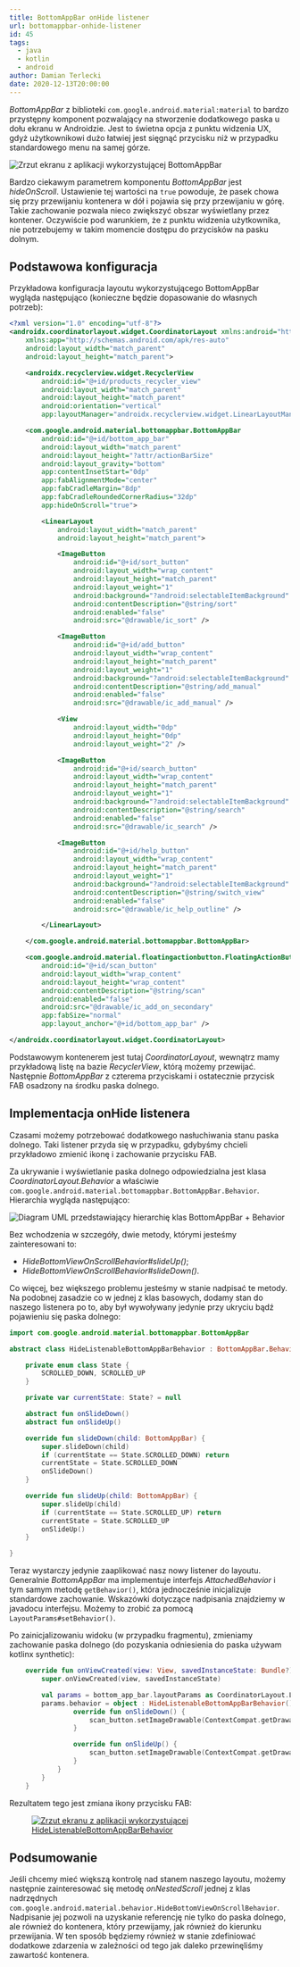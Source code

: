```yaml
---
title: BottomAppBar onHide listener
url: bottomappbar-onhide-listener
id: 45
tags:
  - java
  - kotlin
  - android
author: Damian Terlecki
date: 2020-12-13T20:00:00
---
```


*BottomAppBar* z biblioteki `com.google.android.material:material` to bardzo przystępny komponent pozwalający na stworzenie dodatkowego paska u dołu ekranu w Androidzie. Jest to świetna opcja z punktu widzenia UX, gdyż użytkownikowi dużo łatwiej jest sięgnąć przycisku niż w przypadku standardowego menu na samej górze.

<img src="/img/hq/bottomappbar.png" alt="Zrzut ekranu z aplikacji wykorzystującej BottomAppBar" title="BottomAppBar">

Bardzo ciekawym parametrem komponentu *BottomAppBar* jest *hideOnScroll*. Ustawienie tej wartości na `true` powoduje, że pasek chowa się przy przewijaniu kontenera w dół i pojawia się przy przewijaniu w górę. Takie zachowanie pozwala nieco zwiększyć obszar wyświetlany przez kontener. Oczywiście pod warunkiem, że z punktu widzenia użytkownika, nie potrzebujemy w takim momencie dostępu do przycisków na pasku dolnym.

## Podstawowa konfiguracja

Przykładowa konfiguracja layoutu wykorzystującego BottomAppBar wygląda następująco (konieczne będzie dopasowanie do własnych potrzeb):

```xml
<?xml version="1.0" encoding="utf-8"?>
<androidx.coordinatorlayout.widget.CoordinatorLayout xmlns:android="http://schemas.android.com/apk/res/android"
    xmlns:app="http://schemas.android.com/apk/res-auto"
    android:layout_width="match_parent"
    android:layout_height="match_parent">

    <androidx.recyclerview.widget.RecyclerView
        android:id="@+id/products_recycler_view"
        android:layout_width="match_parent"
        android:layout_height="match_parent"
        android:orientation="vertical"
        app:layoutManager="androidx.recyclerview.widget.LinearLayoutManager" />

    <com.google.android.material.bottomappbar.BottomAppBar
        android:id="@+id/bottom_app_bar"
        android:layout_width="match_parent"
        android:layout_height="?attr/actionBarSize"
        android:layout_gravity="bottom"
        app:contentInsetStart="0dp"
        app:fabAlignmentMode="center"
        app:fabCradleMargin="8dp"
        app:fabCradleRoundedCornerRadius="32dp"
        app:hideOnScroll="true">

        <LinearLayout
            android:layout_width="match_parent"
            android:layout_height="match_parent">

            <ImageButton
                android:id="@+id/sort_button"
                android:layout_width="wrap_content"
                android:layout_height="match_parent"
                android:layout_weight="1"
                android:background="?android:selectableItemBackground"
                android:contentDescription="@string/sort"
                android:enabled="false"
                android:src="@drawable/ic_sort" />

            <ImageButton
                android:id="@+id/add_button"
                android:layout_width="wrap_content"
                android:layout_height="match_parent"
                android:layout_weight="1"
                android:background="?android:selectableItemBackground"
                android:contentDescription="@string/add_manual"
                android:enabled="false"
                android:src="@drawable/ic_add_manual" />

            <View
                android:layout_width="0dp"
                android:layout_height="0dp"
                android:layout_weight="2" />

            <ImageButton
                android:id="@+id/search_button"
                android:layout_width="wrap_content"
                android:layout_height="match_parent"
                android:layout_weight="1"
                android:background="?android:selectableItemBackground"
                android:contentDescription="@string/search"
                android:enabled="false"
                android:src="@drawable/ic_search" />

            <ImageButton
                android:id="@+id/help_button"
                android:layout_width="wrap_content"
                android:layout_height="match_parent"
                android:layout_weight="1"
                android:background="?android:selectableItemBackground"
                android:contentDescription="@string/switch_view"
                android:enabled="false"
                android:src="@drawable/ic_help_outline" />

        </LinearLayout>

    </com.google.android.material.bottomappbar.BottomAppBar>

    <com.google.android.material.floatingactionbutton.FloatingActionButton
        android:id="@+id/scan_button"
        android:layout_width="wrap_content"
        android:layout_height="wrap_content"
        android:contentDescription="@string/scan"
        android:enabled="false"
        android:src="@drawable/ic_add_on_secondary"
        app:fabSize="normal"
        app:layout_anchor="@+id/bottom_app_bar" />

</androidx.coordinatorlayout.widget.CoordinatorLayout>
```

Podstawowym kontenerem jest tutaj *CoordinatorLayout*, wewnątrz mamy przykładową listę na bazie *RecyclerView*, którą możemy przewijać.
Następnie *BottomAppBar* z czterema przyciskami i ostatecznie przycisk FAB osadzony na środku paska dolnego.

## Implementacja onHide listenera

Czasami możemy potrzebować dodatkowego nasłuchiwania stanu paska dolnego. Taki listener przyda się w przypadku, gdybyśmy chcieli przykładowo zmienić ikonę i zachowanie przycisku FAB.

Za ukrywanie i wyświetlanie paska dolnego odpowiedzialna jest klasa *CoordinatorLayout.Behavior* a właściwie `com.google.android.material.bottomappbar.BottomAppBar.Behavior`. Hierarchia wygląda następująco:

<img src="/img/hq/bottomappbar-onhide-listener-pl.svg" alt="Diagram UML przedstawiający hierarchię klas BottomAppBar + Behavior" title="Diagram UML">

Bez wchodzenia w szczegóły, dwie metody, którymi jesteśmy zainteresowani to:
- *HideBottomViewOnScrollBehavior#slideUp()*;
- *HideBottomViewOnScrollBehavior#slideDown()*.

Co więcej, bez większego problemu jesteśmy w stanie nadpisać te metody. Na podobnej zasadzie co w jednej z klas basowych, dodamy stan do naszego listenera po to, aby był wywoływany jedynie przy ukryciu bądź pojawieniu się paska dolnego:

```kotlin
import com.google.android.material.bottomappbar.BottomAppBar

abstract class HideListenableBottomAppBarBehavior : BottomAppBar.Behavior() {

    private enum class State {
        SCROLLED_DOWN, SCROLLED_UP
    }

    private var currentState: State? = null

    abstract fun onSlideDown()
    abstract fun onSlideUp()

    override fun slideDown(child: BottomAppBar) {
        super.slideDown(child)
        if (currentState == State.SCROLLED_DOWN) return
        currentState = State.SCROLLED_DOWN
        onSlideDown()
    }

    override fun slideUp(child: BottomAppBar) {
        super.slideUp(child)
        if (currentState == State.SCROLLED_UP) return
        currentState = State.SCROLLED_UP
        onSlideUp()
    }

}
```

Teraz wystarczy jedynie zaaplikować nasz nowy listener do layoutu.
Generalnie *BottomAppBar* ma implementuje interfejs *AttachedBehavior* i tym samym metodę `getBehavior()`, która jednocześnie inicjalizuje standardowe zachowanie. Wskazówki dotyczące nadpisania znajdziemy w javadocu interfejsu. Możemy to zrobić za pomocą `LayoutParams#setBehavior()`.


Po zainicjalizowaniu widoku (w przypadku fragmentu), zmieniamy zachowanie paska dolnego (do pozyskania odniesienia do paska używam kotlinx synthetic):

```kotlin
    override fun onViewCreated(view: View, savedInstanceState: Bundle?) {
        super.onViewCreated(view, savedInstanceState)

        val params = bottom_app_bar.layoutParams as CoordinatorLayout.LayoutParams
        params.behavior = object : HideListenableBottomAppBarBehavior() {
                override fun onSlideDown() {
                    scan_button.setImageDrawable(ContextCompat.getDrawable(context, R.drawable.ic_top))
                }

                override fun onSlideUp() {
                    scan_button.setImageDrawable(ContextCompat.getDrawable(context, R.drawable.ic_add))
                }
            }
        }
    }
```

Rezultatem tego jest zmiana ikony przycisku FAB:

<figure>
<a href="https://play.google.com/store/apps/details?id=dev.termian.nutrieval">
<img src="/img/hq/bottomappbar-onhide-listener.gif" alt="Zrzut ekranu z aplikacji wykorzystującej HideListenableBottomAppBarBehavior" title="Zmiana ikony FAV w zależności od stanu wyświetlenia paska dolnego">
</a>
</figure>

## Podsumowanie

Jeśli chcemy mieć większą kontrolę nad stanem naszego layoutu, możemy następnie zainteresować się metodę *onNestedScroll* jednej z klas nadrzędnych `com.google.android.material.behavior.HideBottomViewOnScrollBehavior`. Nadpisanie jej pozwoli na uzyskanie referencję nie tylko do paska dolnego, ale również do kontenera, który przewijamy, jak również do kierunku przewijania. W ten sposób będziemy również w stanie zdefiniować dodatkowe zdarzenia w zależności od tego jak daleko przewinęliśmy zawartość kontenera.